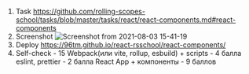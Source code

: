 1. Task
   https://github.com/rolling-scopes-school/tasks/blob/master/tasks/react/react-components.md#react-components
2. Screenshot
   ![Screenshot from 2021-08-03 15-41-19](https://user-images.githubusercontent.com/2994043/128043179-f466b4e3-4325-4d49-a54a-6dd08e19bcc9.png)
3. Deploy
   https://96tm.github.io/react-rsschool/react-components/
4. Self-check - 15
   Webpack(или vite, rollup, esbuild) + scripts - 4 балла
   eslint, prettier - 2 балла
   React App + компоненты - 9 баллов
